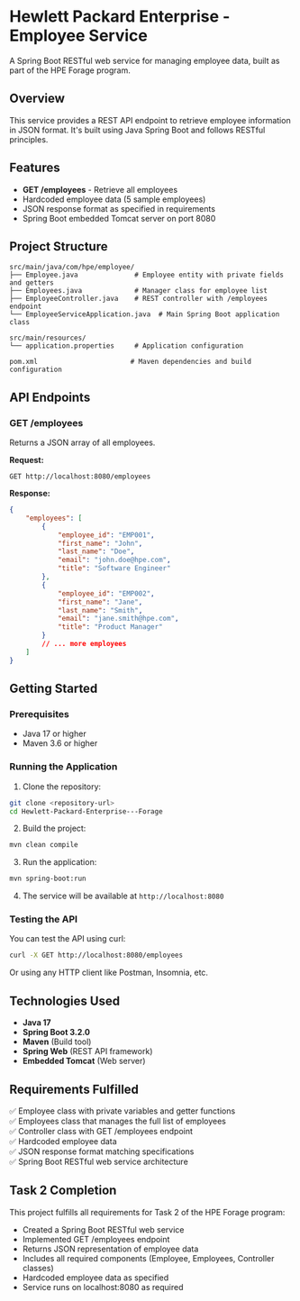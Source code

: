# Hewlett Packard Enterprise - Employee Service

A Spring Boot RESTful web service for managing employee data, built as part of the HPE Forage program.

## Overview

This service provides a REST API endpoint to retrieve employee information in JSON format. It's built using Java Spring Boot and follows RESTful principles.

## Features

- **GET /employees** - Retrieve all employees
- Hardcoded employee data (5 sample employees)
- JSON response format as specified in requirements
- Spring Boot embedded Tomcat server on port 8080

## Project Structure

```
src/main/java/com/hpe/employee/
├── Employee.java              # Employee entity with private fields and getters
├── Employees.java             # Manager class for employee list
├── EmployeeController.java    # REST controller with /employees endpoint
└── EmployeeServiceApplication.java  # Main Spring Boot application class

src/main/resources/
└── application.properties     # Application configuration

pom.xml                       # Maven dependencies and build configuration
```

## API Endpoints

### GET /employees

Returns a JSON array of all employees.

**Request:**
```http
GET http://localhost:8080/employees
```

**Response:**
```json
{
    "employees": [
        {
            "employee_id": "EMP001",
            "first_name": "John",
            "last_name": "Doe",
            "email": "john.doe@hpe.com",
            "title": "Software Engineer"
        },
        {
            "employee_id": "EMP002",
            "first_name": "Jane",
            "last_name": "Smith",
            "email": "jane.smith@hpe.com",
            "title": "Product Manager"
        }
        // ... more employees
    ]
}
```

## Getting Started

### Prerequisites

- Java 17 or higher
- Maven 3.6 or higher

### Running the Application

1. Clone the repository:
```bash
git clone <repository-url>
cd Hewlett-Packard-Enterprise---Forage
```

2. Build the project:
```bash
mvn clean compile
```

3. Run the application:
```bash
mvn spring-boot:run
```

4. The service will be available at `http://localhost:8080`

### Testing the API

You can test the API using curl:

```bash
curl -X GET http://localhost:8080/employees
```

Or using any HTTP client like Postman, Insomnia, etc.

## Technologies Used

- **Java 17**
- **Spring Boot 3.2.0**
- **Maven** (Build tool)
- **Spring Web** (REST API framework)
- **Embedded Tomcat** (Web server)

## Requirements Fulfilled

✅ Employee class with private variables and getter functions  
✅ Employees class that manages the full list of employees  
✅ Controller class with GET /employees endpoint  
✅ Hardcoded employee data  
✅ JSON response format matching specifications  
✅ Spring Boot RESTful web service architecture  

## Task 2 Completion

This project fulfills all requirements for Task 2 of the HPE Forage program:

- Created a Spring Boot RESTful web service
- Implemented GET /employees endpoint
- Returns JSON representation of employee data
- Includes all required components (Employee, Employees, Controller classes)
- Hardcoded employee data as specified
- Service runs on localhost:8080 as required
